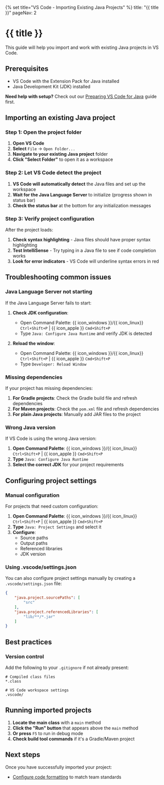 {% set title="VS Code - Importing Existing Java Projects" %}
<frontmatter>
  title: "{{ title }}"
  pageNav: 2
</frontmatter>

# {{ title }}

This guide will help you import and work with existing Java projects in VS Code.

## Prerequisites

* VS Code with the Extension Pack for Java installed
* Java Development Kit (JDK) installed

<box type="tip" seamless>

**Need help with setup?** Check out our [Preparing VS Code for Java](vscodeJavaPrep.html) guide first.
</box>

## Importing an existing Java project

### Step 1: Open the project folder

1. **Open VS Code**
2. **Select** `File` → `Open Folder...`
3. **Navigate to your existing Java project** folder
4. **Click "Select Folder"** to open it as a workspace

### Step 2: Let VS Code detect the project

1. **VS Code will automatically detect** the Java files and set up the workspace
2. **Wait for the Java Language Server** to initialize (progress shown in status bar)
3. **Check the status bar** at the bottom for any initialization messages

### Step 3: Verify project configuration

After the project loads:

1. **Check syntax highlighting** - Java files should have proper syntax highlighting
2. **Test IntelliSense** - Try typing in a Java file to see if code completion works
3. **Look for error indicators** - VS Code will underline syntax errors in red

## Troubleshooting common issues

### Java Language Server not starting

If the Java Language Server fails to start:

1. **Check JDK configuration**:
   - Open Command Palette: {{ icon_windows }}/{{ icon_linux}} `Ctrl+Shift+P` | {{ icon_apple }} `Cmd+Shift+P`
   - Type `Java: Configure Java Runtime` and verify JDK is detected

2. **Reload the window**:
   - Open Command Palette: {{ icon_windows }}/{{ icon_linux}} `Ctrl+Shift+P` | {{ icon_apple }} `Cmd+Shift+P`
   - Type `Developer: Reload Window`

### Missing dependencies

If your project has missing dependencies:

1. **For Gradle projects**: Check the Gradle build file and refresh dependencies
2. **For Maven projects**: Check the `pom.xml` file and refresh dependencies
3. **For plain Java projects**: Manually add JAR files to the project

### Wrong Java version

If VS Code is using the wrong Java version:

1. **Open Command Palette**: {{ icon_windows }}/{{ icon_linux}} `Ctrl+Shift+P` | {{ icon_apple }} `Cmd+Shift+P`
2. **Type** `Java: Configure Java Runtime`
3. **Select the correct JDK** for your project requirements

## Configuring project settings

### Manual configuration

For projects that need custom configuration:

1. **Open Command Palette**: {{ icon_windows }}/{{ icon_linux}} `Ctrl+Shift+P` | {{ icon_apple }} `Cmd+Shift+P`
2. **Type** `Java: Project Settings` and select it
3. **Configure**:
   - Source paths
   - Output paths
   - Referenced libraries
   - JDK version

### Using .vscode/settings.json

You can also configure project settings manually by creating a `.vscode/settings.json` file:

```json
{
    "java.project.sourcePaths": [
        "src"
    ],
    "java.project.referencedLibraries": [
        "lib/**/*.jar"
    ]
}
```

## Best practices

### Version control

Add the following to your `.gitignore` if not already present:

```gitignore
# Compiled class files
*.class

# VS Code workspace settings
.vscode/
```

## Running imported projects

1. **Locate the main class** with a `main` method
2. **Click the "Run" button** that appears above the `main` method
3. **Or press** `F5` to run in debug mode
4. **Check build tool commands** if it's a Gradle/Maven project

## Next steps

Once you have successfully imported your project:

* [Configure code formatting](vscodeCodeStyle.html) to match team standards
